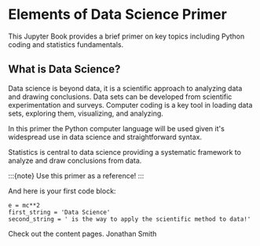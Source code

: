 # Elements of Data Science Primer

This Jupyter Book provides a brief primer on key topics including Python coding and statistics fundamentals.

## What is Data Science?
Data science is beyond data, it is a scientific approach to analyzing data and drawing conclusions. Data sets can be developed from scientific experimentation and surveys. Computer coding is a key tool in loading data sets, exploring them, visualizing, and analyzing.

In this primer the Python computer language will be used given it's widespread use in data science and straightforward syntax.

Statistics is central to data science providing a systematic framework to analyze and draw conclusions from data.

:::{note}
Use this primer as a reference!
:::

And here is your first code block:

```
e = mc**2
first_string = 'Data Science'
second_string = ' is the way to apply the scientific method to data!'

```

Check out the content pages.
Jonathan Smith
